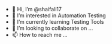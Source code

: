 - 👋 Hi, I’m @shaifali17
- 👀 I’m interested in Automation Testing
- 🌱 I’m currently learning Testing Tools
- 💞️ I’m looking to collaborate on ...
- 📫 How to reach me ...

<!---
shaifali17/shaifali17 is a ✨ special ✨ repository because its `README.md` (this file) appears on your GitHub profile.
You can click the Preview link to take a look at your changes.
--->
